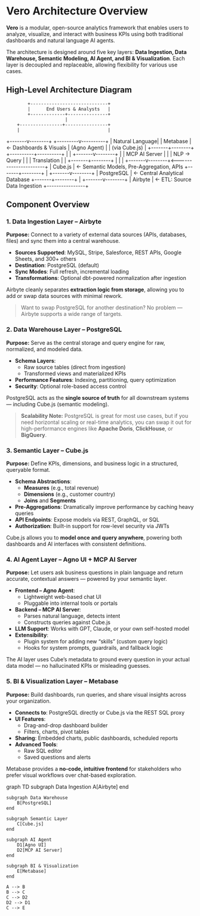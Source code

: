 # Vero Architecture Overview

**Vero** is a modular, open-source analytics framework that enables users to analyze, visualize, and interact with business KPIs using both traditional dashboards and natural language AI agents.

The architecture is designed around five key layers: **Data Ingestion, Data Warehouse, Semantic Modeling, AI Agent, and BI & Visualization**. Each layer is decoupled and replaceable, allowing flexibility for various use cases.

## High-Level Architecture Diagram

            +-----------------------------+
            |      End Users & Analysts   |
            +-------------+---------------+
                          |
        +----------------+----------------+
        |                                 |

+-------v--------+ +---------v----------+
| Natural Language| | Metabase | <- Dashboards & Visuals
| (Agno Agent) | | (via Cube.js) |
+-------+--------+ +----------+----------+
| |
+-------v--------+ |
| MCP AI Server | |
| NLP → Query | |
| Translation | |
+-------+--------+ |
| |
+-------v--------+<----------------------+
| Cube.js | <- Semantic Models, Pre-Aggregation, APIs
+-------+--------+
|
+-------v--------+
| PostgreSQL | <- Central Analytical Database
+-------+--------+
|
+-------v--------+
| Airbyte | <- ETL: Source Data Ingestion
+----------------+

## Component Overview

### 1. Data Ingestion Layer – **Airbyte**

**Purpose:** Connect to a variety of external data sources (APIs, databases, files) and sync them into a central warehouse.

- **Sources Supported**: MySQL, Stripe, Salesforce, REST APIs, Google Sheets, and 300+ others
- **Destination**: PostgreSQL (default)
- **Sync Modes**: Full refresh, incremental loading
- **Transformations**: Optional dbt-powered normalization after ingestion

Airbyte cleanly separates **extraction logic from storage**, allowing you to add or swap data sources with minimal rework.

> Want to swap PostgreSQL for another destination? No problem — Airbyte supports a wide range of targets.

### 2. Data Warehouse Layer – **PostgreSQL**

**Purpose:** Serve as the central storage and query engine for raw, normalized, and modeled data.

- **Schema Layers**:
  - Raw source tables (direct from ingestion)
  - Transformed views and materialized KPIs
- **Performance Features**: Indexing, partitioning, query optimization
- **Security**: Optional role-based access control

PostgreSQL acts as the **single source of truth** for all downstream systems — including Cube.js (semantic modeling).

> **Scalability Note:** PostgreSQL is great for most use cases, but if you need horizontal scaling or real-time analytics, you can swap it out for high-performance engines like **Apache Doris**, **ClickHouse**, or **BigQuery**.

### 3. Semantic Layer – **Cube.js**

**Purpose:** Define KPIs, dimensions, and business logic in a structured, queryable format.

- **Schema Abstractions**:
  - **Measures** (e.g., total revenue)
  - **Dimensions** (e.g., customer country)
  - **Joins** and **Segments**
- **Pre-Aggregations**: Dramatically improve performance by caching heavy queries
- **API Endpoints**: Expose models via REST, GraphQL, or SQL
- **Authorization**: Built-in support for row-level security via JWTs

Cube.js allows you to **model once and query anywhere**, powering both dashboards and AI interfaces with consistent definitions.

### 4. AI Agent Layer – **Agno UI + MCP AI Server**

**Purpose:** Let users ask business questions in plain language and return accurate, contextual answers — powered by your semantic layer.

- **Frontend – Agno Agent**:
  - Lightweight web-based chat UI
  - Pluggable into internal tools or portals
- **Backend – MCP AI Server**:
  - Parses natural language, detects intent
  - Constructs queries against Cube.js
- **LLM Support**: Works with GPT, Claude, or your own self-hosted model
- **Extensibility**:
  - Plugin system for adding new “skills” (custom query logic)
  - Hooks for system prompts, guardrails, and fallback logic

The AI layer uses Cube’s metadata to ground every question in your actual data model — no hallucinated KPIs or misleading guesses.

### 5. BI & Visualization Layer – **Metabase**

**Purpose:** Build dashboards, run queries, and share visual insights across your organization.

- **Connects to**: PostgreSQL directly or Cube.js via the REST SQL proxy
- **UI Features**:
  - Drag-and-drop dashboard builder
  - Filters, charts, pivot tables
- **Sharing**: Embedded charts, public dashboards, scheduled reports
- **Advanced Tools**:
  - Raw SQL editor
  - Saved questions and alerts

Metabase provides a **no-code, intuitive frontend** for stakeholders who prefer visual workflows over chat-based exploration.

graph TD
subgraph Data Ingestion
A[Airbyte]
end

    subgraph Data Warehouse
        B[PostgreSQL]
    end

    subgraph Semantic Layer
        C[Cube.js]
    end

    subgraph AI Agent
        D1[Agno UI]
        D2[MCP AI Server]
    end

    subgraph BI & Visualization
        E[Metabase]
    end

    A --> B
    B --> C
    C --> D2
    D2 --> D1
    C --> E
